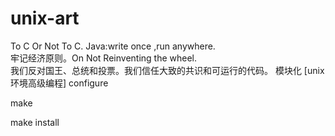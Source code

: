 # unix-art
To C Or Not To C.
Java:write once ,run anywhere.</br>
牢记经济原则。On Not Reinventing the wheel.</br>
我们反对国王、总统和投票。我们信任大致的共识和可运行的代码。
模块化
[unix环境高级编程]
configure

make

make install

